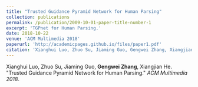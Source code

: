 ```yaml
---
title: "Trusted Guidance Pyramid Network for Human Parsing"
collection: publications
permalink: /publication/2009-10-01-paper-title-number-1
excerpt: 'TGPnet for Human Parsing.'
date: 2018-10-22
venue: 'ACM Multimedia 2018'
paperurl: 'http://academicpages.github.io/files/paper1.pdf'
citation: 'Xianghui Luo, Zhuo Su, Jiaming Guo, Gengwei Zhang, Xiangjian He. &quot;Trusted Guidance Pyramid Network for Human Parsing.&quot; <i>ACM Multimedia 2018</i>.'
---
```


Xianghui Luo, Zhuo Su, Jiaming Guo, **Gengwei Zhang**, Xiangjian He. "Trusted Guidance Pyramid Network for Human Parsing." <i>ACM Multimedia 2018</i>.
